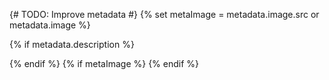 {# TODO: Improve metadata #}
{% set metaImage = metadata.image.src or metadata.image %}

<title>{{ metadata.title }}</title>
<meta property="og:title" content="{{ metadata.title }}" />

{% if metadata.description %}

<meta name="description" content="{{ metadata.description }}" />
<meta property="og:description" content="{{ metadata.description }}" />
{% endif %}
{% if metaImage %}
<meta name="image" content="{{ metaImage | ogImage }}" />
<meta property="og:image" content="{{ metaImage | ogImage }}" />
<meta property="og:image:url" content="{{ metaImage | ogImage }}" />
<meta property="twitter:image" content="{{ metaImage | ogImage }}" />
{% endif %}
